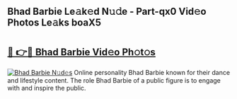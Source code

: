 ## Bhad Barbie Le𝚊k𝚎d N𝚞𝚍e - Part-qx0 Vid𝚎o Photos Le𝚊ks boaX5

# <h2><a href="http://fbdlvg.evod.top/?m=Bhad+Barbie">🔗 👉🔴 Bhad Barbie Vid𝚎o Ph𝚘t𝚘s</a></h2>

[![Bhad Barbie N𝚞d𝚎s](https://i.imgur.com/8V9OHl7.gif)](http://fbdlvg.evod.top/?m=Bhad+Barbie)
Online personality Bhad Barbie known for their dance and lifestyle content. The role Bhad Barbie of a public figure is to engage with and inspire the public. 
